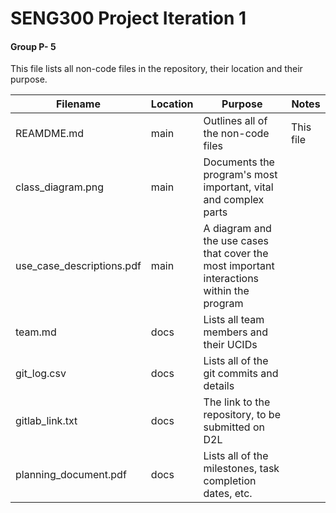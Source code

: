 # SENG300 Project Iteration 1
#### Group P- 5

This file lists all non-code files in the repository, their location and their purpose.

| Filename | Location | Purpose | Notes |
|-|-|-|-|
| REAMDME.md | main | Outlines all of the non-code files | This file |
| class_diagram.png | main | Documents the program's most important, vital and complex parts | |
| use_case_descriptions.pdf | main | A diagram and the use cases that cover the most important interactions within the program | |
| team.md | docs | Lists all team members and their UCIDs | |
| git_log.csv | docs | Lists all of the git commits and details | |
| gitlab_link.txt | docs | The link to the repository, to be submitted on D2L| |
| planning_document.pdf | docs | Lists all of the milestones, task completion dates, etc.| |